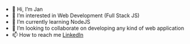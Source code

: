 - 👋 Hi, I’m Jan
- 👀 I’m interested in Web Development (Full Stack JS)
- 🌱 I’m currently learning NodeJS
- 💞️ I’m looking to collaborate on developing any kind of web application
- 📫 How to reach me [LinkedIn](https://www.linkedin.com/in/jan-jankovi%C4%8D-03429b247)

<!---
jangmz/jangmz is a ✨ special ✨ repository because its `README.md` (this file) appears on your GitHub profile.
You can click the Preview link to take a look at your changes.
--->
